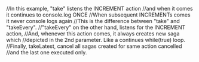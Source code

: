 //In this example, "take" listens the INCREMENT action
//and when it comes it continues to console.log ONCE
//When subsequent INCREMENTs comes it never console logs again
//This is the difference between "take" and "takeEvery".
//"takeEvery" on the other hand, listens for the INCREMENT action,
//And, whenever this action comes, it always creates new saga which
//depicted in the 2nd parameter. Like a continues while(true) loop.
//Finally, takeLatest, cancel all sagas created for same action cancelled
//and the last one executed only.
